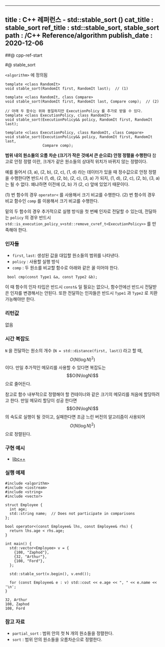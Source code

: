 ----------------
title : C++ 레퍼런스 - std::stable_sort (<algorithm>)
cat_title : stable_sort
ref_title : std::stable_sort, stable_sort
path : /C++ Reference/algorithm
publish_date : 2020-12-06
----------------

##@ cpp-ref-start

#@ stable_sort

`<algorithm>` 에 정의됨

```cpp-formatted
template <class RandomIt>
void stable_sort(RandomIt first, RandomIt last);  // (1)

template <class RandomIt, class Compare>
void stable_sort(RandomIt first, RandomIt last, Compare comp);  // (2)

// 아래 두 함수는 위와 동일하지만 ExecutionPolicy 를 추가로 받을 수 있다.
template <class ExecutionPolicy, class RandomIt>
void stable_sort(ExecutionPolicy&& policy, RandomIt first, RandomIt last);

template <class ExecutionPolicy, class RandomIt, class Compare>
void stable_sort(ExecutionPolicy&& policy, RandomIt first, RandomIt last,
                 Compare comp);
```

**범위 내의 원소들의 오름 차순 (크기가 작은 것에서 큰 순으로) 안정 정렬을 수행한다** 참고로 안정 정렬 이란, 크개가 같은 원소들의 상대적 위치가 바뀌지 않는 정렬이다.

예를 들어서 (3, a), (2, b), (2, c), (1, d) 라는 데이터가 있을 때 정수값으로 안정 정렬을 수행한다면 반드시 (1, d), (2, b), (2, c), (3, a) 가 되지, (1, d), (2, c), (2, b), (3, a) 는 될 수 없다. 왜냐하면 이전에 (2, b) 가 (2, c) 앞에 있었기 때문이다.

(1) 번 함수의 경우 `operator<` 를 사용해서 크기 비교를 수행한다.
(2) 번 함수의 경우 비교 함수인 `comp` 를 이용해서 크기 비교를 수행한다.

밑의 두 함수의 경우 추가적으로 실행 방식을 첫 번째 인자로 전달할 수 있는데, 전달하는 `policy` 의 경우 반드시 `std::is_execution_policy_v<std::remove_cvref_t<ExecutionPolicy>>` 를 만족해야 한다.

### 인자들

* `first`, `last`: 생성된 값을 대입할 원소들의 범위를 나타낸다.
* `policy` : 사용할 실행 방식
* `comp` : 두 원소를 비교할 함수로 아래와 같은 꼴 이어야 한다.

```
 bool cmp(const Type1 &a, const Type2 &b);
```

이 때 함수의 인자 타입은 반드시 `const&` 일 필요는 없으나, 함수안에선 반드시 전달받은 인자를 변경해서는 안된다. 또한 전달하는 인자들은 반드시 `Type1` 과 `Type2` 로 치환 가능해야만 한다.

### 리턴값

없음

### 시간 복잡도

`N` 을 전달하는 원소의 개수 (`N = std::distance(first, last)`) 라고 할 때, $$O(N (\log N)^2)$$ 이다. 만일 추가적인 메모리를 사용할 수 있다면 복잡도는 $$O(N\logN)$$ 으로 줄어든다. 

참고로 함수 내부적으로 정렬해야 할 컨테이너와 같은 크기의 메모리를 처음에 할당하려고 한다. 만일 메모리 할당이 성공 한다면 $$O(N\logN)$$ 의 속도로 실행이 될 것이고, 실패한다면 조금 느린 버전의 알고리즘이 사용되어 $$O(N (\log N)^2)$$ 으로 정렬된다.

### 구현 예시

* [libc++](https://github.com/llvm-mirror/libcxx/blob/a12cb9d211019d99b5875b6d8034617cbc24c2cc/include/algorithm#L4696)

### 실행 예제

```cpp-formatted
#include <algorithm>
#include <iostream>
#include <string>
#include <vector>

struct Employee {
  int age;
  std::string name;  // Does not participate in comparisons
};

bool operator<(const Employee& lhs, const Employee& rhs) {
  return lhs.age < rhs.age;
}

int main() {
  std::vector<Employee> v = {
    {108, "Zaphod"},
    {32, "Arthur"},
    {108, "Ford"},
  };

  std::stable_sort(v.begin(), v.end());

  for (const Employee& e : v) std::cout << e.age << ", " << e.name << '\n';
}
```

```exec
32, Arthur
108, Zaphod
108, Ford
```

### 참고 자료

* `partial_sort` : 범위 안의 첫 N 개의 원소들을 정렬한다.
* `sort` : 범위 안의 원소들을 오름차순으로 정렬한다.